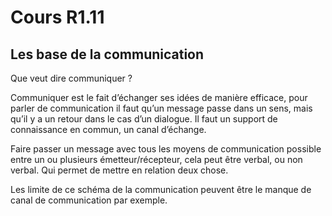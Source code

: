 # Cours R1.11

## Les base de la communication

Que veut dire communiquer ?

Communiquer est le fait d’échanger ses idées de manière efficace, pour parler de communication il faut qu’un message passe dans un sens, mais qu’il y a un retour dans le cas d’un dialogue. Il faut un support de connaissance en commun, un canal d’échange.

Faire passer un message avec tous les moyens de communication possible entre un ou plusieurs émetteur/récepteur, cela peut être verbal, ou non verbal. Qui permet de mettre en relation deux chose.

 

Les limite de ce schéma de la communication peuvent être le manque de canal de communication par exemple.